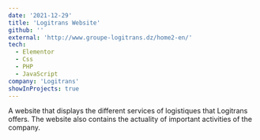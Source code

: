 ```yaml
---
date: '2021-12-29'
title: 'Logitrans Website'
github: ''
external: 'http://www.groupe-logitrans.dz/home2-en/'
tech:
  - Elementor
  - Css
  - PHP
  - JavaScript
company: 'Logitrans'
showInProjects: true
---
```


A website that displays the different services of logistiques that Logitrans offers. The website also contains the actuality of important activities of the company.